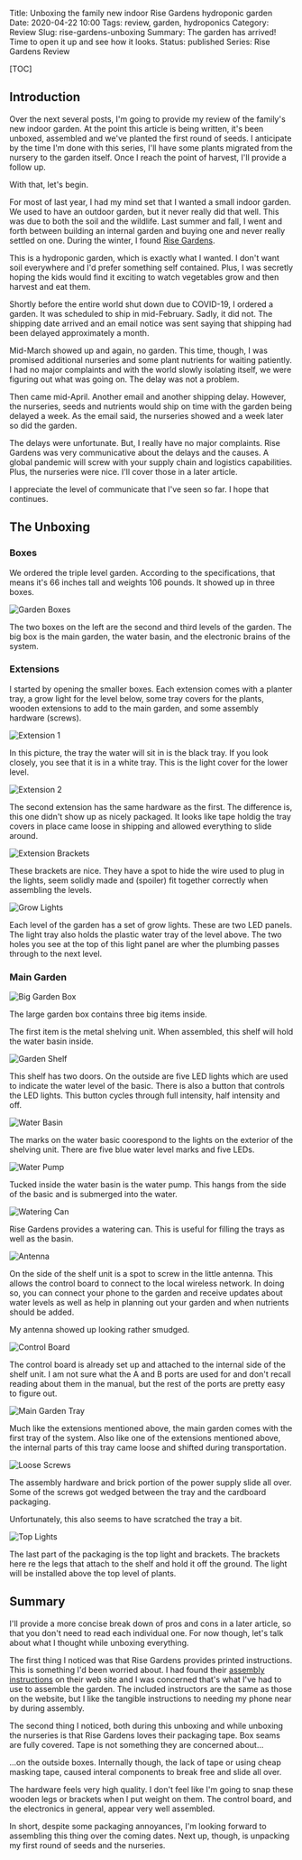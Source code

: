 Title: Unboxing the family new indoor Rise Gardens hydroponic garden
Date: 2020-04-22 10:00
Tags: review, garden, hydroponics
Category: Review
Slug: rise-gardens-unboxing
Summary: The garden has arrived! Time to open it up and see how it looks.
Status: published
Series: Rise Gardens Review


[TOC]

## Introduction

Over the next several posts, I'm going to provide my review of the family's new
indoor garden. At the point this article is being written, it's been unboxed, assembled
and we've planted the first round of seeds. I anticipate by the time I'm done with this series,
I'll have some plants migrated from the nursery to the garden itself. Once I reach the point of
harvest, I'll provide a follow up.

With that, let's begin.

For most of last year, I had my mind set that I wanted a small indoor garden. We used to have
an outdoor garden, but it never really did that well. This was due to both the soil and the wildlife.
Last summer and fall, I went and forth between building an internal garden and buying one and
never really settled on one. During the winter, I found [Rise Gardens][risegardens].

This is a hydroponic garden, which is exactly what I wanted. I don't want soil everywhere
and I'd prefer something self contained. Plus, I was secretly hoping the kids would find it
exciting to watch vegetables grow and then harvest and eat them.

Shortly before the entire world shut down due to COVID-19, I ordered a garden. It was scheduled to ship in
mid-February. Sadly, it did not. The shipping date arrived and an email notice was sent saying that shipping
had been delayed approximately a month.

Mid-March showed up and again, no garden. This time, though, I was promised additional nurseries and some
plant nutrients for waiting patiently. I had no major complaints and with the world slowly isolating
itself, we were figuring out what was going on. The delay was not a problem.

Then came mid-April. Another email and another shipping delay. However, the nurseries, seeds and nutrients
would ship on time with the garden being delayed a week. As the email said, the nurseries showed
and a week later so did the garden.

The delays were unfortunate. But, I really have no major complaints. Rise Gardens was very communicative
about the delays and the causes. A global pandemic will screw with your supply chain and logistics capabilities.
Plus, the nurseries were nice. I'll cover those in a later article.

I appreciate the level of communicate that I've seen so far. I hope that continues.

## The Unboxing

### Boxes

We ordered the triple level garden. According to the specifications, that means it's 66 inches tall and weights 106 pounds.
It showed up in three boxes.

![Garden Boxes][gardenboxes]

The two boxes on the left are the second and third levels of the garden. The big box is the main garden, the water basin,
and the electronic brains of the system.

### Extensions

I started by opening the smaller boxes. Each extension comes with a planter tray, a grow light for the level below, some
tray covers for the plants, wooden extensions to add to the main garden, and some assembly hardware (screws).

![Extension 1][extension1]

In this picture, the tray the water will sit in is the black tray. If you look closely, you see that it is in a white tray.
This is the light cover for the lower level.

![Extension 2][extension2]

The second extension has the same hardware as the first. The difference is, this one didn't show up as nicely packaged. It
looks like tape holdig the tray covers in place came loose in shipping and allowed everything to slide around.

![Extension Brackets][brackets]

These brackets are nice. They have a spot to hide the wire used to plug in the lights, seem solidly made and (spoiler)
fit together correctly when assembling the levels.

![Grow Lights][lights]

Each level of the garden has a set of grow lights. These are two LED panels. The light tray also holds the plastic
water tray of the level above. The two holes you see at the top of this light panel are wher the plumbing passes through
to the next level.

### Main Garden

![Big Garden Box][biggardenbox]

The large garden box contains three big items inside.

The first item is the metal shelving unit. When assembled, this shelf will hold the water basin inside.

![Garden Shelf][gardenshelf]

This shelf has two doors. On the outside are five LED lights which are used to indicate the water level
of the basic. There is also a button that controls the LED lights. This button cycles through full intensity, half
intensity and off.

![Water Basin][waterbasin]

The marks on the water basic coorespond to the lights on the exterior of the shelving unit. There are five blue
water level marks and five LEDs.

![Water Pump][waterpump]

Tucked inside the water basin is the water pump. This hangs from the side of the basic and is submerged into the
water.

![Watering Can][wateringcan]

Rise Gardens provides a watering can. This is useful for filling the trays as well as the basin.

![Antenna][antenna]

On the side of the shelf unit is a spot to screw in the little antenna. This allows the control board to
connect to the local wireless network. In doing so, you can connect your phone to the garden and receive
updates about water levels as well as help in planning out your garden and when nutrients should be added.

My antenna showed up looking rather smudged.

![Control Board][controlboard]

The control board is already set up and attached to the internal side of the shelf unit. I am not sure what the
A and B ports are used for and don't recall reading about them in the manual, but the rest of the ports are
pretty easy to figure out.

![Main Garden Tray][gardentray]

Much like the extensions mentioned above, the main garden comes with the first tray of the system. Also like
one of the extensions mentioned above, the internal parts of this tray came loose and shifted during
transportation.

![Loose Screws][loosescrews]

The assembly hardware and brick portion of the power supply slide all over. Some of the screws got wedged between the
tray and the cardboard packaging.

Unfortunately, this also seems to have scratched the tray a bit.

![Top Lights][toplights]

The last part of the packaging is the top light and brackets. The brackets here re the legs that attach to
the shelf and hold it off the ground. The light will be installed above the top level of plants.

## Summary

I'll provide a more concise break down of pros and cons in a later article, so that you don't need to read each
individual one. For now though, let's talk about what I thought while unboxing everything.

The first thing I noticed was that Rise Gardens provides printed instructions. This is something I'd been worried about.
I had found their [assembly instructions][assemblyinstr] on their web site and I was concerned that's what I've had to use to assemble
the garden. The included instructors are the same as those on the website, but I like the tangible instructions to needing
my phone near by during assembly.

The second thing I noticed, both during this unboxing and while unboxing the nurseries is that Rise Gardens loves their packaging
tape. Box seams are fully covered. Tape is not something they are concerned about...

...on the outside boxes. Internally though, the lack of tape or using cheap masking tape, caused interal components to break free
and slide all over.

The hardware feels very high quality. I don't feel like I'm going to snap these wooden legs or brackets when I put weight on them. The
control board, and the electronics in general, appear very well assembled.

In short, despite some packaging annoyances, I'm looking forward to assembling this thing over the coming dates. Next up, though, is
unpacking my first round of seeds and the nurseries.





 [risegardens]: https://risegardens.com/
 [gardenboxes]: {attach}images/garden/1_unboxing/garden_boxes.jpg
 [extension1]: {attach}images/garden/1_unboxing/tray_covers_extension_tidy.jpg
 [extension2]: {attach}images/garden/1_unboxing/tray_covers_extension_untidy.jpg
 [brackets]: {attach}images/garden/1_unboxing/extension_brackets.jpg
 [lights]: {attach}images/garden/1_unboxing/level_lights.jpg
 [biggardenbox]: {attach}images/garden/1_unboxing/garden_box_open.jpg
 [gardenshelf]: {attach}images/garden/1_unboxing/bottom_shelf_water_tray.jpg
 [waterbasin]: {attach}images/garden/1_unboxing/water_tray.jpg
 [waterpump]: {attach}images/garden/1_unboxing/water_pump.jpg
 [antenna]: {attach}images/garden/1_unboxing/antenna_smudged.jpg
 [controlboard]: {attach}images/garden/1_unboxing/control_board.jpg
 [gardentray]: {attach}images/garden/1_unboxing/tray.jpg
 [loosescrews]: {attach}images/garden/1_unboxing/tray_hardware_untidy.jpg
 [toplights]: {attach}images/garden/1_unboxing/top_light_brackets.jpg
 [wateringcan]: {attach}images/garden/1_unboxing/watering_can.jpg
 [assemblyinstr]: https://support.risegardens.com/hc/en-us/articles/360039901993-Garden-Assembly-Instructions
 [unboxnurseries]: {filename}2020_04_24_nursery_unbox.md
